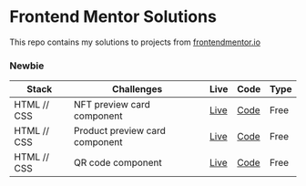 # Frontend Mentor Solutions
This repo contains my solutions to projects from [frontendmentor.io ](https://www.frontendmentor.io/)

### Newbie

| Stack | Challenges | Live | Code | Type | 
| --- | -- |  -- | --  |  -- |
| HTML // CSS      | NFT preview card component | [Live](https://sad-clarke-0a0984.netlify.app/) | [Code](https://github.com/DavidPelo/frontend-mentor/tree/main/nft-preview-card) |Free
| HTML // CSS      | Product preview card component | [Live](https://zesty-klepon-7f075b.netlify.app/) | [Code](https://github.com/DavidPelo/frontend-mentor/tree/main/product-preview-card-component-main) |Free
| HTML // CSS      | QR code component | [Live](https://superlative-blini-d10bb1.netlify.app/) | [Code](hhttps://github.com/DavidPelo/frontend-mentor/tree/main/qr-code-component-main) |Free

